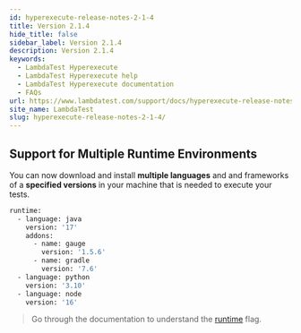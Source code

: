 ```yaml
---
id: hyperexecute-release-notes-2-1-4
title: Version 2.1.4
hide_title: false
sidebar_label: Version 2.1.4
description: Version 2.1.4
keywords:
  - LambdaTest Hyperexecute
  - LambdaTest Hyperexecute help
  - LambdaTest Hyperexecute documentation
  - FAQs
url: https://www.lambdatest.com/support/docs/hyperexecute-release-notes-2-1-4/
site_name: LambdaTest
slug: hyperexecute-release-notes-2-1-4/
---
```


<script type="application/ld+json"
      dangerouslySetInnerHTML={{ __html: JSON.stringify({
       "@context": "https://schema.org",
        "@type": "BreadcrumbList",
        "itemListElement": [{
          "@type": "ListItem",
          "position": 1,
          "name": "Home",
          "item": "https://www.lambdatest.com"
        },{
          "@type": "ListItem",
          "position": 2,
          "name": "Support",
          "item": "https://www.lambdatest.com/support/docs/"
        },{
          "@type": "ListItem",
          "position": 3,
          "name": "Version",
          "item": "https://www.lambdatest.com/support/docs/hyperexecute-release-notes-2-1-4/"
        }]
      })
    }}
></script>
## Support for Multiple Runtime Environments 

You can now download and install **multiple languages** and and frameworks of a **specified versions** in your machine that is needed to execute your tests.

```bash
runtime:
  - language: java
    version: '17'
    addons:
      - name: gauge
        version: '1.5.6'
      - name: gradle
        version: '7.6'
  - language: python
    version: '3.10'
  - language: node
    version: '16'
```

> Go through the documentation to understand the [runtime](/support/docs/deep-dive-into-hyperexecute-yaml/#runtime) flag.